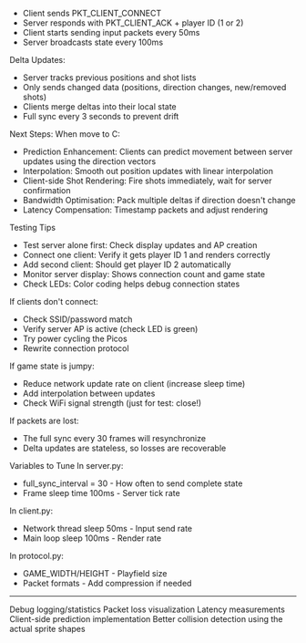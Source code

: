 
- Client sends PKT_CLIENT_CONNECT
- Server responds with PKT_CLIENT_ACK + player ID (1 or 2)
- Client starts sending input packets every 50ms
- Server broadcasts state every 100ms


Delta Updates:
- Server tracks previous positions and shot lists
- Only sends changed data (positions, direction changes, new/removed shots)
- Clients merge deltas into their local state
- Full sync every 3 seconds to prevent drift

Next Steps: When move to C:

- Prediction Enhancement: Clients can predict movement between server updates using the direction vectors
- Interpolation: Smooth out position updates with linear interpolation
- Client-side Shot Rendering: Fire shots immediately, wait for server confirmation
- Bandwidth Optimisation: Pack multiple deltas if direction doesn't change
- Latency Compensation: Timestamp packets and adjust rendering


Testing Tips

- Test server alone first: Check display updates and AP creation
- Connect one client: Verify it gets player ID 1 and renders correctly
- Add second client: Should get player ID 2 automatically
- Monitor server display: Shows connection count and game state
- Check LEDs: Color coding helps debug connection states


If clients don't connect:
- Check SSID/password match
- Verify server AP is active (check LED is green)
- Try power cycling the Picos
- Rewrite connection protocol


If game state is jumpy:
- Reduce network update rate on client (increase sleep time)
- Add interpolation between updates
- Check WiFi signal strength (just for test: close!)

If packets are lost:
- The full sync every 30 frames will resynchronize
- Delta updates are stateless, so losses are recoverable


Variables to Tune
In server.py:
- full_sync_interval = 30 - How often to send complete state
- Frame sleep time 100ms - Server tick rate

In client.py:
- Network thread sleep 50ms - Input send rate
- Main loop sleep 100ms - Render rate

In protocol.py:
- GAME_WIDTH/HEIGHT - Playfield size
- Packet formats - Add compression if needed

---
Debug logging/statistics
Packet loss visualization
Latency measurements
Client-side prediction implementation
Better collision detection using the actual sprite shapes
